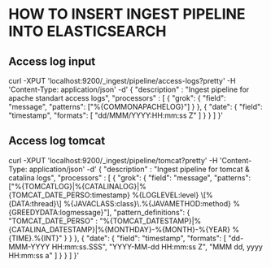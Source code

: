 # HOW TO INSERT INGEST PIPELINE INTO ELASTICSEARCH

## Access log input
curl -XPUT 'localhost:9200/_ingest/pipeline/access-logs?pretty' -H 'Content-Type: application/json' -d'
{
  "description" : "Ingest pipeline for apache standart access logs",
  "processors" : [
    {
      "grok": {
        "field": "message",
        "patterns": ["%{COMMONAPACHELOG}"]
      }
    },
    {
      "date": {
        "field": "timestamp",
        "formats": [ "dd/MMM/YYYY:HH:mm:ss Z" ]
        }
    }
  ]
}'

## Access log tomcat
curl -XPUT 'localhost:9200/_ingest/pipeline/tomcat?pretty' -H 'Content-Type: application/json' -d'
{
  "description" : "Ingest pipeline for tomcat & catalina logs",
  "processors" : [
    {
      "grok": {
        "field": "message",
        "patterns": ["%{TOMCATLOG}|%{CATALINALOG}|%{TOMCAT_DATE_PERSO:timestamp} %{LOGLEVEL:level} \\[%{DATA:thread}\\] %{JAVACLASS:class}\\.%{JAVAMETHOD:method} %{GREEDYDATA:logmessage}"],
        "pattern_definitions": {
        "TOMCAT_DATE_PERSO" : "%{TOMCAT_DATESTAMP}|%{CATALINA_DATESTAMP}|%{MONTHDAY}-%{MONTH}-%{YEAR} %{TIME}.%{INT}"
      }
      }
    },
    {
      "date": {
        "field": "timestamp",
        "formats": [ "dd-MMM-YYYY HH:mm:ss.SSS", "YYYY-MM-dd HH:mm:ss Z", "MMM dd, yyyy HH:mm:ss a" ]
        }
    }
  ]
}'
